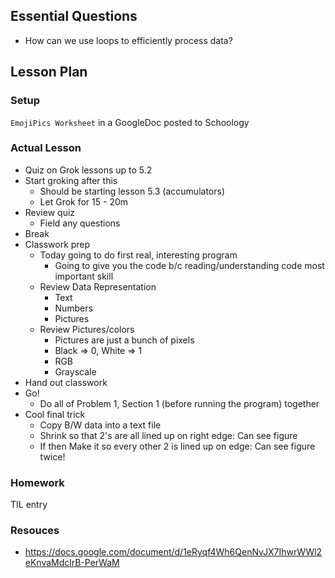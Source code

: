 ## Essential Questions

- How can we use loops to efficiently process data?

## Lesson Plan

### Setup

`EmojiPics Worksheet` in a GoogleDoc posted to Schoology

### Actual Lesson

- Quiz on Grok lessons up to 5.2
- Start groking after this
    - Should be starting lesson 5.3 (accumulators)
    - Let Grok for 15 - 20m
- Review quiz
    - Field any questions
- Break
- Classwork prep
    - Today going to do first real, interesting program
        - Going to give you the code b/c reading/understanding code most important skill
    - Review Data Representation
        - Text
        - Numbers
        - Pictures
    - Review Pictures/colors
        - Pictures are just a bunch of pixels
        - Black => 0, White => 1
        - RGB
        - Grayscale
- Hand out classwork
- Go!
    - Do all of Problem 1, Section 1 (before running the program) together
- Cool final trick
    - Copy B/W data into a text file
    - Shrink so that 2's are all lined up on right edge: Can see figure
    - If then Make it so every other 2 is lined up on edge: Can see figure twice!

### Homework

TIL entry

### Resouces

- https://docs.google.com/document/d/1eRyqf4Wh6QenNvJX7IhwrWWl2eKnvaMdclrB-PerWaM
